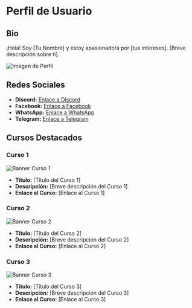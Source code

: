 # Perfil de Usuario

## Bio
¡Hola! Soy [Tu Nombre] y estoy apasionado/a por [tus intereses]. [Breve descripción sobre ti].

![Imagen de Perfil](enlace-a-tu-imagen.jpg)

## Redes Sociales

- **Discord:** [Enlace a Discord](https://discord.gg/C8JTtR9uxW)
- **Facebook:** [Enlace a Facebook](https://www.facebook.com/)
- **WhatsApp:** [Enlace a WhatsApp](https://web.whatsapp.com/)
- **Telegram:** [Enlace a Telegram](https://t.me/)

## Cursos Destacados

### Curso 1
![Banner Curso 1](enlace-a-banner-curso1.jpg)
- **Título:** [Título del Curso 1]
- **Descripción:** [Breve descripción del Curso 1]
- **Enlace al Curso:** [Enlace al Curso 1]

### Curso 2
![Banner Curso 2](enlace-a-banner-curso2.jpg)
- **Título:** [Título del Curso 2]
- **Descripción:** [Breve descripción del Curso 2]
- **Enlace al Curso:** [Enlace al Curso 2]

### Curso 3
![Banner Curso 3](enlace-a-banner-curso3.jpg)
- **Título:** [Título del Curso 3]
- **Descripción:** [Breve descripción del Curso 3]
- **Enlace al Curso:** [Enlace al Curso 3]
